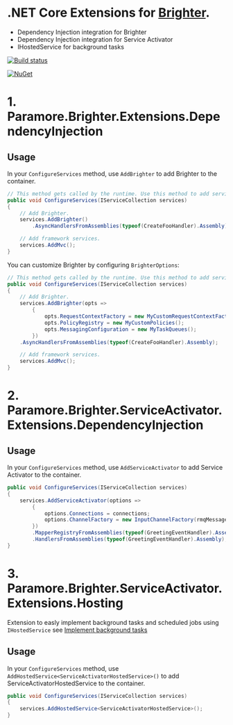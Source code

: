 # .NET Core Extensions for [Brighter](https://github.com/BrighterCommand/Paramore.Brighter).

 - Dependency Injection integration for Brighter
 - Dependency Injection integration for Service Activator
 - IHostedService for background tasks 

[![Build status](https://ci.appveyor.com/api/projects/status/gw8l6btumifwfye7/branch/master?svg=true)](https://ci.appveyor.com/project/BrighterCommand/paramore-brighter-extensions/branch/master)

[![NuGet](https://img.shields.io/nuget/v/Paramore.Brighter.AspNetCore.svg)](https://www.nuget.org/packages/Paramore.Brighter.AspNetCore)

# 1. Paramore.Brighter.Extensions.DependencyInjection

## Usage
In your `ConfigureServices` method, use `AddBrighter` to add Brighter to the container.

```csharp
// This method gets called by the runtime. Use this method to add services to the container.
public void ConfigureServices(IServiceCollection services)
{
    // Add Brighter.
    services.AddBrighter()
        .AsyncHandlersFromAssemblies(typeof(CreateFooHandler).Assembly);

    // Add framework services.
    services.AddMvc();
}
```

You can customize Brighter by configuring `BrighterOptions`:

```csharp
// This method gets called by the runtime. Use this method to add services to the container.
public void ConfigureServices(IServiceCollection services)
{
    // Add Brighter.
    services.AddBrighter(opts =>
        {
            opts.RequestContextFactory = new MyCustomRequestContextFactory();
            opts.PolicyRegistry = new MyCustomPolicies();
            opts.MessagingConfiguration = new MyTaskQueues();
        })
    .AsyncHandlersFromAssemblies(typeof(CreateFooHandler).Assembly);

    // Add framework services.
    services.AddMvc();
}
```
# 2. Paramore.Brighter.ServiceActivator.Extensions.DependencyInjection

## Usage
In your `ConfigureServices` method, use `AddServiceActivator` to add Service Activator to the container.

```csharp
public void ConfigureServices(IServiceCollection services)
{
    services.AddServiceActivator(options =>
        {
            options.Connections = connections;
            options.ChannelFactory = new InputChannelFactory(rmqMessageConsumerFactory);
        })
        .MapperRegistryFromAssemblies(typeof(GreetingEventHandler).Assembly)
        .HandlersFromAssemblies(typeof(GreetingEventHandler).Assembly);
}
```

# 3. Paramore.Brighter.ServiceActivator.Extensions.Hosting

Extension to easly implement background tasks and scheduled jobs using `IHostedService` see
[Implement background tasks](https://docs.microsoft.com/en-us/dotnet/standard/microservices-architecture/multi-container-microservice-net-applications/background-tasks-with-ihostedservice)

## Usage
In your `ConfigureServices` method, use `AddHostedService<ServiceActivatorHostedService>()` to add ServiceActivatorHostedService to the container.

```csharp
public void ConfigureServices(IServiceCollection services)
{
    services.AddHostedService<ServiceActivatorHostedService>();
}
```